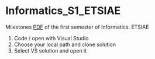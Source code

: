 # Informatics_S1_ETSIAE
Milestones [PDF](https://github.com/jahrWork/Informatics_S1_ETSIAE/blob/master/Hitos_semanales.pdf) 
of the first semester of Informatics. ETSIAE
1) Code / open with Visual Studio 
2) Choose your local path and clone solution 
3) Select VS solution and open it 
